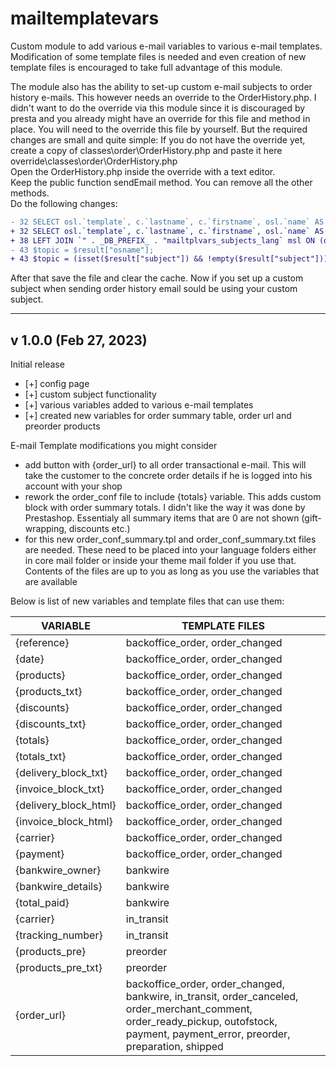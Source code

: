 # mailtemplatevars
Custom module to add various e-mail variables to various e-mail templates. Modification of some template files is needed and even creation of new template files is encouraged to take full advantage of this module.

The module also has the ability to set-up custom e-mail subjects to order history e-mails. This however needs an override to the OrderHistory.php. I didn't want to do the override via this module since it is discouraged by presta and you already might have an override for this file and method in place. You will need to the override this file by yourself. But the required changes are small and quite simple:
If you do not have the override yet, create a copy of classes\order\OrderHistory.php and paste it here override\classes\order\OrderHistory.php  
Open the OrderHistory.php inside the override with a text editor.  
Keep the public function sendEmail method. You can remove all the other methods.  
Do the following changes:  
```diff   
- 32 SELECT osl.`template`, c.`lastname`, c.`firstname`, osl.`name` AS osname, c.`email`, os.`module_name`, os.`id_order_state`, os.`pdf_invoice`, os.`pdf_delivery`  
+ 32 SELECT osl.`template`, c.`lastname`, c.`firstname`, osl.`name` AS osname, c.`email`, os.`module_name`, os.`id_order_state`, os.`pdf_invoice`, os.`pdf_delivery`, msl.`subject`  
+ 38 LEFT JOIN `" . _DB_PREFIX_ . "mailtplvars_subjects_lang` msl ON (os.`id_order_state` = msl.`id_order_state` AND msl.`id_lang` = o.`id_lang`)  
- 43 $topic = $result["osname"];  
+ 43 $topic = (isset($result["subject"]) && !empty($result["subject"])) ? $result["subject"] : $result["osname"];  
```  

After that save the file and clear the cache. Now if you set up a custom subject when sending order history email sould be using your custom subject.  

---
v 1.0.0 (Feb 27, 2023)
---

Initial release
- [+] config page
- [+] custom subject functionality
- [+] various variables added to various e-mail templates
- [+] created new variables for order summary table, order url and preorder products

E-mail Template modifications you might consider
- add button with {order_url} to all order transactional e-mail. This will take the customer to the concrete order details if he is logged into his account with your shop
- rework the order_conf file to include {totals} variable. This adds custom block with order summary totals. I didn't like the way it was done by Prestashop. Essentialy all summary items that are 0 are not shown (gift-wrapping, discounts etc.)
- for this new order_conf_summary.tpl and order_conf_summary.txt files are needed. These need to be placed into your language folders either in core mail folder or inside your theme mail folder if you use that. Contents of the files are up to you as long as you use the variables that are available

Below is list of new variables and template files that can use them:

| VARIABLE | TEMPLATE FILES |
| -------- | -------------- |
| {reference} | backoffice_order, order_changed |
| {date} | backoffice_order, order_changed |
| {products} | backoffice_order, order_changed |
| {products_txt} | backoffice_order, order_changed |
| {discounts} | backoffice_order, order_changed |
| {discounts_txt} | backoffice_order, order_changed |
| {totals} | backoffice_order, order_changed |
| {totals_txt} | backoffice_order, order_changed |
| {delivery_block_txt} | backoffice_order, order_changed |
| {invoice_block_txt} | backoffice_order, order_changed |
| {delivery_block_html} | backoffice_order, order_changed |
| {invoice_block_html} | backoffice_order, order_changed |
| {carrier} | backoffice_order, order_changed |
| {payment} | backoffice_order, order_changed |
| {bankwire_owner} | bankwire |
| {bankwire_details} | bankwire |
| {total_paid} | bankwire |
| {carrier} | in_transit |
| {tracking_number} | in_transit |
| {products_pre} | preorder |
| {products_pre_txt} | preorder |
| {order_url} | backoffice_order, order_changed, bankwire, in_transit, order_canceled, order_merchant_comment, order_ready_pickup, outofstock, payment, payment_error, preorder, preparation, shipped |
